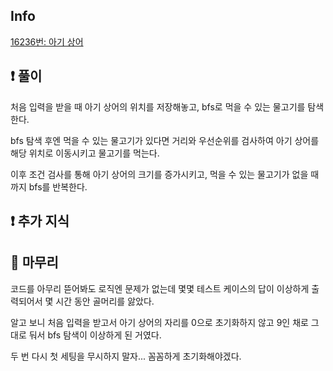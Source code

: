 ## Info
<a href="https://www.acmicpc.net/problem/16236" rel="nofollow">16236번: 아기 상어</a>

## ❗ 풀이
처음 입력을 받을 때 아기 상어의 위치를 저장해놓고, bfs로 먹을 수 있는 물고기를 탐색한다.

bfs 탐색 후엔 먹을 수 있는 물고기가 있다면 거리와 우선순위를 검사하여 아기 상어를 해당 위치로 이동시키고 물고기를 먹는다.

이후 조건 검사를 통해 아기 상어의 크기를 증가시키고, 먹을 수 있는 물고기가 없을 때까지 bfs를 반복한다.

## ❗ 추가 지식


## 🙂 마무리
코드를 아무리 뜯어봐도 로직엔 문제가 없는데 몇몇 테스트 케이스의 답이 이상하게 출력되어서 몇 시간 동안 골머리를 앓았다.

알고 보니 처음 입력을 받고서 아기 상어의 자리를 0으로 초기화하지 않고 9인 채로 그대로 둬서 bfs 탐색이 이상하게 된 거였다.

두 번 다시 첫 세팅을 무시하지 말자... 꼼꼼하게 초기화해야겠다.